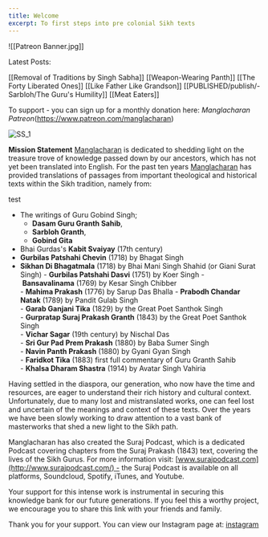 ```yaml
---
title: Welcome
excerpt: To first steps into pre colonial Sikh texts
---
```

![[Patreon Banner.jpg]]

Latest Posts:

[[Removal of Traditions by Singh Sabha]]
[[Weapon-Wearing Panth]]
[[The Forty Liberated Ones]]
[[Like Father Like Grandson]]
[[PUBLISHED/publish/-Sarbloh/The Guru's Humility]]
[[Meat Eaters]]


To support - you can sign up for a monthly donation here: *Manglacharan Patreon*(https://www.patreon.com/manglacharan)

![SS_1](https://static.wixstatic.com/media/f03993_a0795493ada446a39d45bf1fe254bba8~mv2.jpg/v1/fill/w_452,h_450,al_c,q_80,usm_0.66_1.00_0.01,enc_auto/f03993_a0795493ada446a39d45bf1fe254bba8~mv2.jpg)


**Mission Statement**
[Manglacharan](http://www.manglacharan.com/) is dedicated to shedding light on the treasure trove of knowledge passed down by our ancestors, which has not yet been translated into English. For the past ten years [Manglacharan](http://www.manglacharan.com/) has provided translations of passages from important theological and historical texts within the Sikh tradition, namely from:  

test
- The writings of Guru Gobind Singh; 
	- **Dasam Guru Granth Sahib**,
	- **Sarbloh Granth**,
	- **Gobind Gita**  
- Bhai Gurdas's **Kabit Svaiyay** (17th century)  
- **Gurbilas Patshahi Chevin** (1718) by Bhagat Singh
- **Sikhan Di Bhagatmala** (1718) by Bhai Mani Singh Shahid (or Giani Surat Singh)
- **Gurbilas Patshahi Dasvi** (1751) by Koer Singh
- **Bansavalinama** (1769) by Kesar Singh Chibber  
- **Mahima Prakash** (1776) by Sarup Das Bhalla
- **Prabodh Chandar Natak** (1789) by Pandit Gulab Singh  
- **Garab Ganjani Tika** (1829) by the Great Poet Santhok Singh  
- **Gurpratap Suraj Prakash Granth** (1843) by the Great Poet Santhok Singh  
- **Vichar Sagar** (19th century) by Nischal Das  
- **Sri Gur Pad Prem Prakash** (1880) by Baba Sumer Singh  
- **Navin Panth Prakash** (1880) by Gyani Gyan Singh  
- **Faridkot Tika** (1883) first full commentary of Guru Granth Sahib  
- **Khalsa Dharam Shastra** (1914) by Avatar Singh Vahiria  
  
Having settled in the diaspora, our generation, who now have the time and resources, are eager to understand their rich history and cultural context. Unfortunately, due to many lost and mistranslated works, one can feel lost and uncertain of the meanings and context of these texts. Over the years we have been slowly working to draw attention to a vast bank of masterworks that shed a new light to the Sikh path.  
  
Manglacharan has also created the Suraj Podcast, which is a dedicated Podcast covering chapters from the Suraj Prakash (1843) text, covering the lives of the Sikh Gurus. For more information visit: [www.surajpodcast.com](http://www.surajpodcast.com/) - the Suraj Podcast is available on all platforms, Soundcloud, Spotify, iTunes, and Youtube.   
  
Your support for this intense work is instrumental in securing this knowledge bank for our future generations. If you feel this a worthy project, we encourage you to share this link with your friends and family.  
  
Thank you for your support.
You can view our Instagram page at: 
[instagram](https://www.instagram.com/manglacharan)

